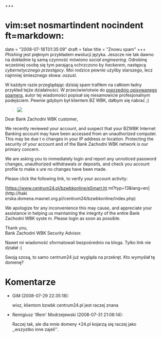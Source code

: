 +++
# vim:set nosmartindent nocindent ft=markdown:
date = "2008-07-18T01:35:09"
draft = false
title = "Znowu spam"
+++
_Phishing_ jest pięknym przykładem ewolucji języka. Jeszcze nie tak dawno na
dokładnie tą samą czynność mówiono _social engineering_. Odrobinę wcześniej
osobę się tym parającą ochrzczono by _hackerem_, następcą _cybernetycznego
przestępcy_. Moi rodzice pewnie użyliby starszego, lecz najmniej śmiesznego
słowa: _oszust_.

W każdym razie przeglądając dzisiaj spam trafiłem na całkiem ładny przykład
tejże działalności. W przeciwieństwie do [poprzednio opisywanego
spamera](http://blog.lrem.net/2008/06/03/spam-miesiaca/), autor tej wiadomości
popisał się niesamowicie profesjonalnym podejściem. Pewnie gdybym był klientem
BZ WBK, dałbym się nabrać ;)

> ![](http://i29.tinypic.com/2lmqk45.jpg)  
  
Dear Bank Zachodni WBK customer,  
  
We recently reviewed your account, and suspect that your BZWBK Internet
Banking account may have been accessed from an unauthorized computer. This may
be due t o changes in your IP address or location. Protecting the security of
your account and of the Bank Zachodni WBK network is our primary concern.  
  
We are asking you to immediately login and report any unnoticed password
changes, unauthorized withdrawals or deposits, and check you account profile
to make s ure no changes have been made.  
  
Please click the following link, to verify your account activity:  
  
[https://www.centrum24.pl/bzwbkonline/eSmart.ht ml?typ=13&lang=en](http://haki
erska.domena.maxnet.org.pl/centrum24/bzwbkonline/index.php)  
  
We apologize for any inconvenience this may cause, and appreciate your
assistance in helping us maintaining the integrity of the entire Bank Zachodni
WBK syste m. Please login as soon as possible.  
  
Thank you,  
Bank Zachodni WBK Security Advisor.

Nawet mi wiadomość sformatowali bezpośrednio na bloga. Tylko link nie działał
:(

  
  
  
  

Swoją szosą, to samo centrum24 już wygląda na przekręt. Kto wymyślał tę
domenę?

# Komentarze

* GiM (2008-07-29 22:35:18): <p>wisz, klientom bzwbk centrum24.pl jest raczej
  znana</p>
* Remigiusz 'lRem' Modrzejewski (2008-07-31 21:06:14): <p>Raczej tak, ale dla
  mnie domeny *24.pl kojarzą się raczej jako ,,wszystko inne zajeli''.</p>
